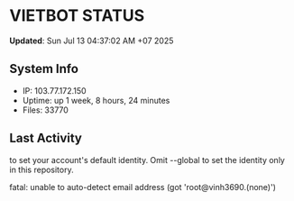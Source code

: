 # VIETBOT STATUS
**Updated**: Sun Jul 13 04:37:02 AM +07 2025

## System Info
- IP: 103.77.172.150
- Uptime: up 1 week, 8 hours, 24 minutes
- Files: 33770

## Last Activity

to set your account's default identity.
Omit --global to set the identity only in this repository.

fatal: unable to auto-detect email address (got 'root@vinh3690.(none)')
